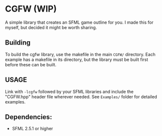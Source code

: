 # CGFW (WIP)
A simple library that creates an SFML game outline for you. I made this for myself, but decided it might be worth sharing.

## Building
To build the cgfw library, use the makefile
in the  main `CGFW/` directory. Each example
has a makefile in its directory, but the library
must be built first before these can be built.

## USAGE
Link with `-lcgfw` followed by your SFML libraries
and include the "CGFW.hpp" header file wherever
needed.  See `Examples/` folder for detailed
examples.

## Dependencies:
* SFML 2.5.1 or higher
